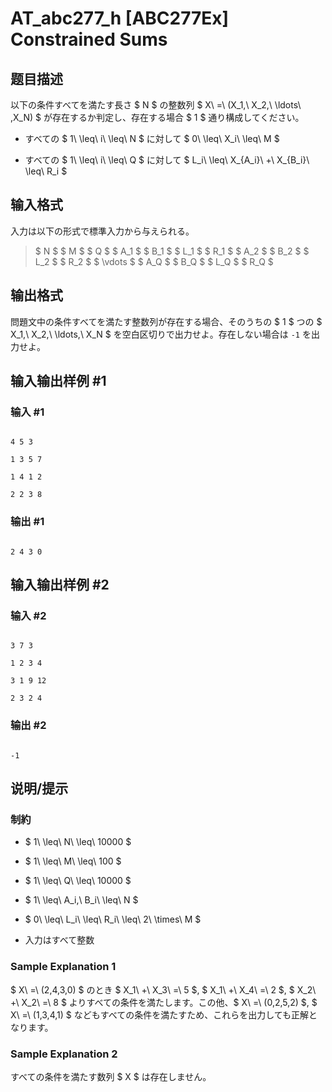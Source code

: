 # AT_abc277_h [ABC277Ex] Constrained Sums

## 题目描述

[problemUrl]: https://atcoder.jp/contests/abc277/tasks/abc277_h

以下の条件すべてを満たす長さ $ N $ の整数列 $ X\ =\ (X_1,\ X_2,\ \ldots\ ,X_N) $ が存在するか判定し、存在する場合 $ 1 $ 通り構成してください。

- すべての $ 1\ \leq\ i\ \leq\ N $ に対して $ 0\ \leq\ X_i\ \leq\ M $
- すべての $ 1\ \leq\ i\ \leq\ Q $ に対して $ L_i\ \leq\ X_{A_i}\ +\ X_{B_i}\ \leq\ R_i $

## 输入格式

入力は以下の形式で標準入力から与えられる。

> $ N $ $ M $ $ Q $ $ A_1 $ $ B_1 $ $ L_1 $ $ R_1 $ $ A_2 $ $ B_2 $ $ L_2 $ $ R_2 $ $ \vdots $ $ A_Q $ $ B_Q $ $ L_Q $ $ R_Q $

## 输出格式

問題文中の条件すべてを満たす整数列が存在する場合、そのうちの $ 1 $ つの $ X_1,\ X_2,\ \ldots,\ X_N $ を空白区切りで出力せよ。存在しない場合は `-1` を出力せよ。

## 输入输出样例 #1

### 输入 #1

```
4 5 3
1 3 5 7
1 4 1 2
2 2 3 8
```

### 输出 #1

```
2 4 3 0
```

## 输入输出样例 #2

### 输入 #2

```
3 7 3
1 2 3 4
3 1 9 12
2 3 2 4
```

### 输出 #2

```
-1
```

## 说明/提示

### 制約

- $ 1\ \leq\ N\ \leq\ 10000 $
- $ 1\ \leq\ M\ \leq\ 100 $
- $ 1\ \leq\ Q\ \leq\ 10000 $
- $ 1\ \leq\ A_i,\ B_i\ \leq\ N $
- $ 0\ \leq\ L_i\ \leq\ R_i\ \leq\ 2\ \times\ M $
- 入力はすべて整数
 
### Sample Explanation 1

$ X\ =\ (2,4,3,0) $ のとき $ X_1\ +\ X_3\ =\ 5 $, $ X_1\ +\ X_4\ =\ 2 $, $ X_2\ +\ X_2\ =\ 8 $ よりすべての条件を満たします。この他、$ X\ =\ (0,2,5,2) $, $ X\ =\ (1,3,4,1) $ などもすべての条件を満たすため、これらを出力しても正解となります。

### Sample Explanation 2

すべての条件を満たす数列 $ X $ は存在しません。